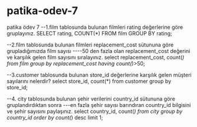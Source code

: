 # patika-odev-7
patika ödev 7
--1.film tablosunda bulunan filmleri rating değerlerine göre gruplayınız.
SELECT rating, COUNT(*) FROM film
GROUP BY rating;

--2.film tablosunda bulunan filmleri replacement_cost sütununa göre grupladığımızda film sayısı 
----50 den fazla olan replacement_cost değerini ve karşılık gelen film sayısını sıralayınız.
select replacement_cost, count(*) from film
group by replacement_cost
having count(*)>50;

--3.customer tablosunda bulunan store_id değerlerine karşılık gelen müşteri sayılarını nelerdir? 
 select store_id, count(*) from customer 
 group by store_id;
 
--4. city tablosunda bulunan şehir verilerini country_id sütununa göre gruplandırdıktan sonra 
---en fazla şehir sayısı barındıran country_id bilgisini ve şehir sayısını paylaşınız.
select country_id, count(*) from city
group by country_id
order by count(*) desc
limit 1;
